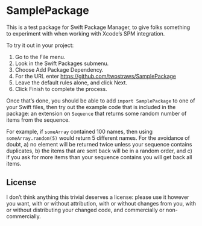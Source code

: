 # SamplePackage

This is a test package for Swift Package Manager, to give folks something to experiment with when working with Xcode’s SPM integration.

To try it out in your project:

1. Go to the File menu.
2. Look in the Swift Packages submenu.
3. Choose Add Package Dependency.
4. For the URL enter https://github.com/twostraws/SamplePackage
5. Leave the default rules alone, and click Next.
6. Click Finish to complete the process.

Once that’s done, you should be able to add `import SamplePackage` to one of your Swift files, then try out the example code that is included in the package: an extension on `Sequence` that returns some random number of items from the sequence.

For example, if `someArray` contained 100 names, then using `someArray.random(5)` would return 5 different names. For the avoidance of doubt, a) no element will be returned twice unless your sequence contains duplicates, b) the items that are sent back will be in a random order, and c) if you ask for more items than your sequence contains you will get back all items.


## License

I don’t think anything this trivial deserves a license: please use it however you want, with or without attribution, with or without changes from you, with or without distributing your changed code, and commercially or non-commercially.
